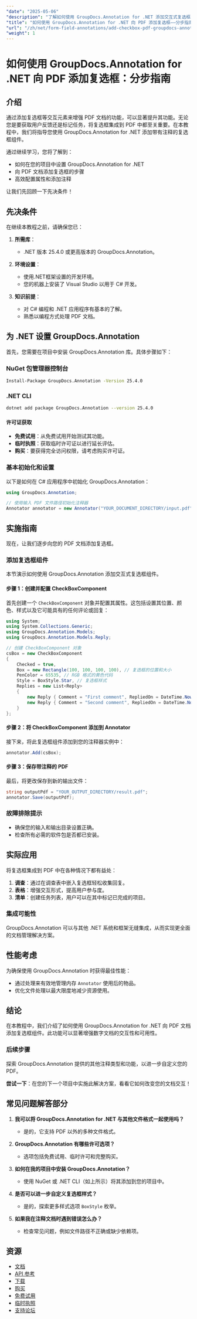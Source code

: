 ```yaml
---
"date": "2025-05-06"
"description": "了解如何使用 GroupDocs.Annotation for .NET 添加交互式复选框来增强 PDF 文档。请按照本分步指南，简化数字文档中的表单字段注释。"
"title": "如何使用 GroupDocs.Annotation for .NET 向 PDF 添加复选框——分步指南"
"url": "/zh/net/form-field-annotations/add-checkbox-pdf-groupdocs-annotation-net/"
"weight": 1
---
```


# 如何使用 GroupDocs.Annotation for .NET 向 PDF 添加复选框：分步指南

## 介绍

通过添加复选框等交互元素来增强 PDF 文档的功能，可以显著提升其功能。无论您是要获取用户反馈还是标记任务，将复选框集成到 PDF 中都至关重要。在本教程中，我们将指导您使用 GroupDocs.Annotation for .NET 添加带有注释的复选框组件。

通过继续学习，您将了解到：
- 如何在您的项目中设置 GroupDocs.Annotation for .NET
- 向 PDF 文档添加复选框的步骤
- 高效配置属性和添加注释

让我们先回顾一下先决条件！

## 先决条件

在继续本教程之前，请确保您已：

1. **所需库**： 
   - .NET 版本 25.4.0 或更高版本的 GroupDocs.Annotation。

2. **环境设置**：
   - 使用.NET框架设置的开发环境。
   - 您的机器上安装了 Visual Studio 以用于 C# 开发。

3. **知识前提**：
   - 对 C# 编程和 .NET 应用程序有基本的了解。
   - 熟悉以编程方式处理 PDF 文档。

## 为 .NET 设置 GroupDocs.Annotation

首先，您需要在项目中安装 GroupDocs.Annotation 库。具体步骤如下：

### NuGet 包管理器控制台
```bash
Install-Package GroupDocs.Annotation -Version 25.4.0
```

### .NET CLI
```bash
dotnet add package GroupDocs.Annotation --version 25.4.0
```

#### 许可证获取

- **免费试用**：从免费试用开始测试其功能。
- **临时执照**：获取临时许可证以进行延长评估。
- **购买**：要获得完全访问权限，请考虑购买许可证。

### 基本初始化和设置

以下是如何在 C# 应用程序中初始化 GroupDocs.Annotation：

```csharp
using GroupDocs.Annotation;

// 使用输入 PDF 文件路径初始化注释器
Annotator annotator = new Annotator("YOUR_DOCUMENT_DIRECTORY/input.pdf");
```

## 实施指南

现在，让我们逐步向您的 PDF 文档添加复选框。

### 添加复选框组件

本节演示如何使用 GroupDocs.Annotation 添加交互式复选框组件。

#### 步骤 1：创建并配置 CheckBoxComponent

首先创建一个 `CheckBoxComponent` 对象并配置其属性。这包括设置其位置、颜色、样式以及它可能具有的任何评论或回复：

```csharp
using System;
using System.Collections.Generic;
using GroupDocs.Annotation.Models;
using GroupDocs.Annotation.Models.Reply;

// 创建 CheckBoxComponent 对象
csBox = new CheckBoxComponent
{
    Checked = true,
    Box = new Rectangle(100, 100, 100, 100), // 复选框的位置和大小
    PenColor = 65535, // RGB 格式的黄色代码
    Style = BoxStyle.Star, // 复选框样式
    Replies = new List<Reply>
    {
        new Reply { Comment = "First comment", RepliedOn = DateTime.Now },
        new Reply { Comment = "Second comment", RepliedOn = DateTime.Now }
    }
};
```

#### 步骤 2：将 CheckBoxComponent 添加到 Annotator

接下来，将此复选框组件添加到您的注释器实例中：

```csharp
annotator.Add(csBox);
```

#### 步骤 3：保存带注释的 PDF

最后，将更改保存到新的输出文件：

```csharp
string outputPdf = "YOUR_OUTPUT_DIRECTORY/result.pdf";
annotator.Save(outputPdf);
```

### 故障排除提示

- 确保您的输入和输出目录设置正确。
- 检查所有必需的软件包是否都已安装。

## 实际应用

将复选框集成到 PDF 中在各种情况下都有益处：

1. **调查**：通过在调查表中嵌入复选框轻松收集回复。
2. **表格**：增强交互形式，提高用户参与度。
3. **清单**：创建任务列表，用户可以在其中标记已完成的项目。

### 集成可能性

GroupDocs.Annotation 可以与其他 .NET 系统和框架无缝集成，从而实现更全面的文档管理解决方案。

## 性能考虑

为确保使用 GroupDocs.Annotation 时获得最佳性能：
- 通过处理来有效地管理内存 `Annotator` 使用后的物品。
- 优化文件处理以最大限度地减少资源使用。

## 结论

在本教程中，我们介绍了如何使用 GroupDocs.Annotation for .NET 向 PDF 文档添加复选框组件。此功能可以显著增强数字文档的交互性和可用性。

### 后续步骤
探索 GroupDocs.Annotation 提供的其他注释类型和功能，以进一步自定义您的 PDF。

**尝试一下**：在您的下一个项目中实施此解决方案，看看它如何改变您的文档交互！

## 常见问题解答部分

1. **我可以将 GroupDocs.Annotation for .NET 与其他文件格式一起使用吗？**
   - 是的，它支持 PDF 以外的多种文件格式。

2. **GroupDocs.Annotation 有哪些许可选项？**
   - 选项包括免费试用、临时许可和完整购买。

3. **如何在我的项目中安装 GroupDocs.Annotation？**
   - 使用 NuGet 或 .NET CLI（如上所示）将其添加到您的项目中。

4. **是否可以进一步自定义复选框样式？**
   - 是的，探索更多样式选项 `BoxStyle` 枚举。

5. **如果我在注释文档时遇到错误怎么办？**
   - 检查常见问题，例如文件路径不正确或缺少依赖项。

## 资源
- [文档](https://docs.groupdocs.com/annotation/net/)
- [API 参考](https://reference.groupdocs.com/annotation/net/)
- [下载](https://releases.groupdocs.com/annotation/net/)
- [购买](https://purchase.groupdocs.com/buy)
- [免费试用](https://releases.groupdocs.com/annotation/net/)
- [临时执照](https://purchase.groupdocs.com/temporary-license/)
- [支持论坛](https://forum.groupdocs.com/c/annotation/)